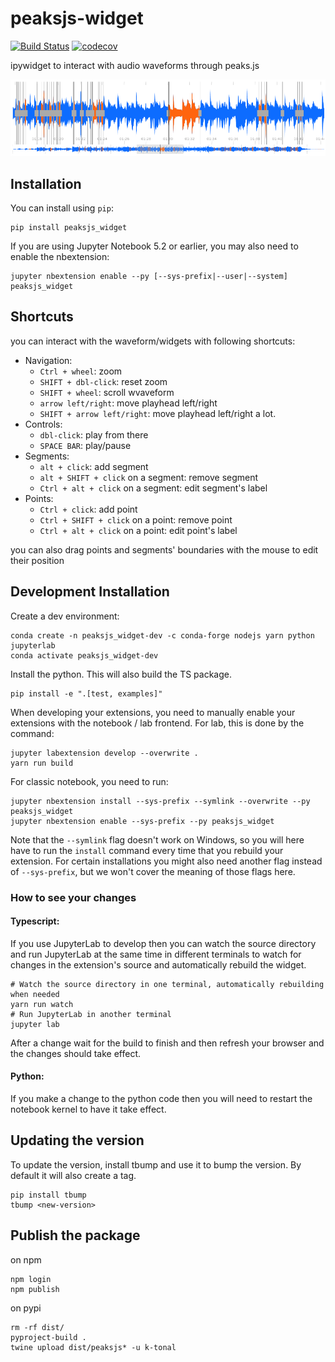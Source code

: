 
# peaksjs-widget

[![Build Status](https://travis-ci.org/ktonal/peaksjs-widget.svg?branch=master)](https://travis-ci.org/ktonal/peaksjs_widget)
[![codecov](https://codecov.io/gh/ktonal/peaksjs-widget/branch/master/graph/badge.svg)](https://codecov.io/gh/ktonal/peaksjs-widget)

ipywidget to interact with audio waveforms through peaks.js

![preview](widget-review.png)

## Installation

You can install using `pip`:

```shell script
pip install peaksjs_widget
```

If you are using Jupyter Notebook 5.2 or earlier, you may also need to enable
the nbextension:
```shell script
jupyter nbextension enable --py [--sys-prefix|--user|--system] peaksjs_widget
```

## Shortcuts

you can interact with the waveform/widgets with following shortcuts:

- Navigation:
    * `Ctrl + wheel`: zoom
    * `SHIFT + dbl-click`: reset zoom
    * `SHIFT + wheel`: scroll wvaveform
    * `arrow left/right`: move playhead left/right
    * `SHIFT + arrow left/right`: move playhead left/right a lot.
- Controls:
    * `dbl-click`: play from there
    * `SPACE BAR`: play/pause 
- Segments:
    * `alt + click`: add segment
    * `alt + SHIFT + click` on a segment: remove segment
    * `Ctrl + alt + click` on a segment: edit segment's label
- Points:
    * `Ctrl + click`: add point
    * `Ctrl + SHIFT + click` on a point: remove point
    * `Ctrl + alt + click` on a point: edit point's label

you can also drag points and segments' boundaries with the mouse to edit their position

## Development Installation

Create a dev environment:
```shell script
conda create -n peaksjs_widget-dev -c conda-forge nodejs yarn python jupyterlab
conda activate peaksjs_widget-dev
```

Install the python. This will also build the TS package.
```shell script
pip install -e ".[test, examples]"
```

When developing your extensions, you need to manually enable your extensions with the
notebook / lab frontend. For lab, this is done by the command:

```
jupyter labextension develop --overwrite .
yarn run build
```

For classic notebook, you need to run:

```
jupyter nbextension install --sys-prefix --symlink --overwrite --py peaksjs_widget
jupyter nbextension enable --sys-prefix --py peaksjs_widget
```

Note that the `--symlink` flag doesn't work on Windows, so you will here have to run
the `install` command every time that you rebuild your extension. For certain installations
you might also need another flag instead of `--sys-prefix`, but we won't cover the meaning
of those flags here.

### How to see your changes
#### Typescript:
If you use JupyterLab to develop then you can watch the source directory and run JupyterLab at the same time in different
terminals to watch for changes in the extension's source and automatically rebuild the widget.

```shell script
# Watch the source directory in one terminal, automatically rebuilding when needed
yarn run watch
# Run JupyterLab in another terminal
jupyter lab
```

After a change wait for the build to finish and then refresh your browser and the changes should take effect.

#### Python:
If you make a change to the python code then you will need to restart the notebook kernel to have it take effect.

## Updating the version

To update the version, install tbump and use it to bump the version.
By default it will also create a tag.

```shell script
pip install tbump
tbump <new-version>
```

## Publish the package
on npm
````shell script
npm login 
npm publish
````
on pypi
```shell script
rm -rf dist/
pyproject-build .
twine upload dist/peaksjs* -u k-tonal
```